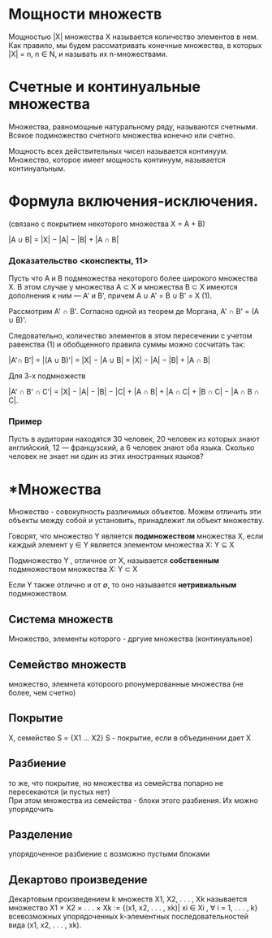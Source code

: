 # Мощности множеств 
Мощностью |X| множества X называется количество элементов в нем. Как
правило, мы будем рассматривать конечные множества, в которых |X| = n, n ∈ N, и называть их n-множествами.


# Счетные и континуальные множества

Множества, равномощные натуральному ряду, называются счетными.
Всякое подмножество счетного множества конечно или счетно.

Мощность всех действительных чисел называется континуум. Множество, которое имеет мощность континуум, называется континуальным.

# Формула включения-исключения. 
(связано с покрытием некоторого множества Х = А + В)

|A ∪ B| = |X| − |A| − |B| + |A ∩ B|

### Доказательство <конспекты, 11>
Пусть что A и B  подмножества некоторого более широкого множества X. В этом случае у множества A ⊂ X и множества B ⊂ X имеются дополнения к ним —  A' и B', причем A ∪ A' = B ∪ B' = X (1).

Рассмотрим A' ∩ B'. Согласно одной из теорем де Моргана, A' ∩ B' = (A ∪ B)'.

Следовательно, количество элементов в этом пересечении с
учетом равенства (1) и обобщенного правила суммы можно сосчитать так:

|A'∩ B'| = |(A ∪ B)'| = |X| − |A ∪ B| = |X| − |A| − |B| + |A ∩ B|

Для 3-х подмножеств

|A' ∩ B' ∩ C'| = |X| − |A| − |B| − |C| + |A ∩ B| + |A ∩ C| + |B ∩ C| − |A ∩ B ∩ C|. 

### Пример
 Пусть в аудитории находятся 30 человек, 20 человек из которых знают английский, 12 — французский, а 6 человек знают оба языка.
Сколько человек не знает ни один из этих иностранных языков?



# *Множества
 Множество - совокупность различимых объектов. Можем отличить эти объекты между собой и установить, принадлежит ли объект множеству.

Говорят, что множество Y является **подмножеством** множества X, если каждый элемент y ∈ Y является элементом множества X: Y ⊆ X

Подмножество Y , отличное от X, называется **собственным**
подмножеством множества X: Y ⊂ X

Если Y также отлично и от ∅, то оно называется **нетривиальным** подмножеством.

## Система множеств
Множество, элементы которого - дргуие множества (континуальное)

## Семейство множеств 
множество, элемнета котороого рпонумерованные множества (не более, чем счетно)

## Покрытие 
X, семейство S = {X1 ... X2}
S - покрытие, если в объединении дает X 

## Разбиение 
то же, что покрытие, но множества из семейства попарно не пересекаются (и пустых нет)  
При этом множества из семейства - блоки этого разбиения. Их можно упорядочить

## Разделение
упорядоченное разбиение с возможно пустыми блоками

## Декартово произведение 
 Декартовым произведением k множеств X1, X2, . . . , Xk называется множество
X1 × X2 × . . . × Xk := {(x1, x2, . . . , xk)| xi ∈ Xi
, ∀ i = 1, . . . , k}
всевозможных упорядоченных k-элементных последовательностей вида (x1, x2, . . . , xk).

